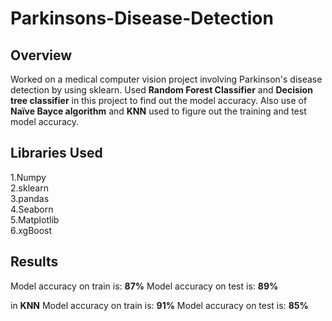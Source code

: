 # Parkinsons-Disease-Detection
## Overview
Worked on a medical computer vision project involving Parkinson's disease detection by using sklearn.
Used **Random Forest Classifier** and **Decision tree classifier** in this project to find out the model accuracy.
Also use of **Naïve Bayce  algorithm** and **KNN** used to figure out the training and test model accuracy.

## Libraries Used
1.Numpy</br>
2.sklearn</br>
3.pandas</br>
4.Seaborn</br>
5.Matplotlib</br>
6.xgBoost</br>


## Results

Model accuracy on train is:  **87%**
Model accuracy on test is:  **89%**

in **KNN**
Model accuracy on train is:  **91%**
Model accuracy on test is:  **85%**




